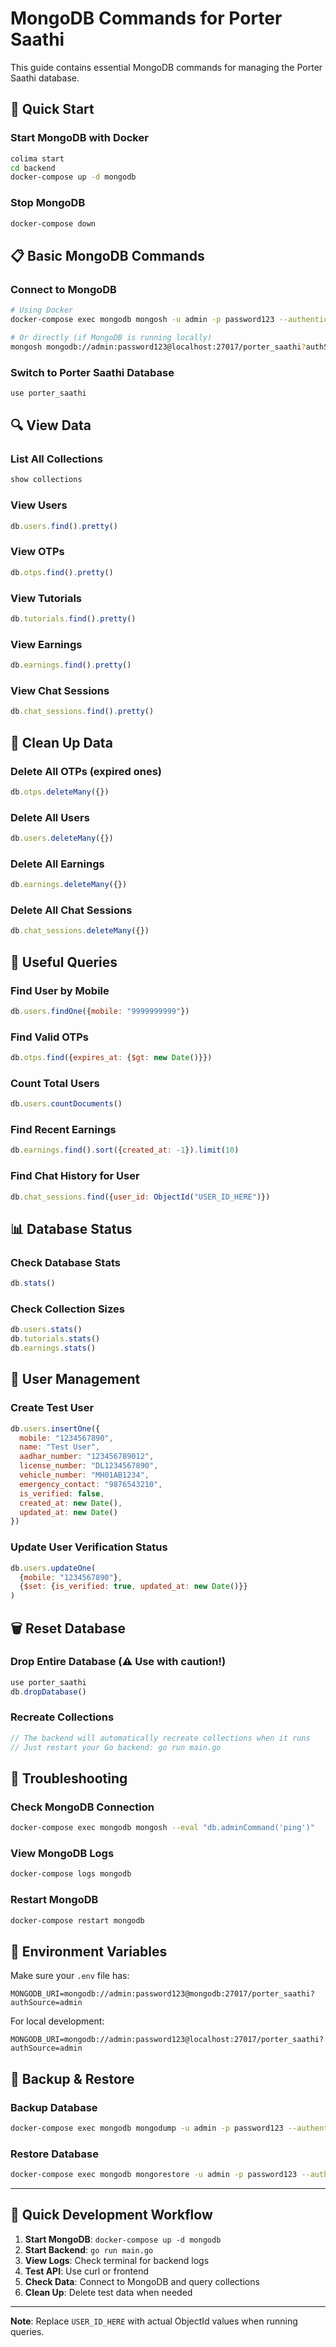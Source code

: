 # MongoDB Commands for Porter Saathi

This guide contains essential MongoDB commands for managing the Porter Saathi database.

## 🚀 Quick Start

### Start MongoDB with Docker
```bash
colima start
cd backend
docker-compose up -d mongodb
```

### Stop MongoDB
```bash
docker-compose down
```

## 📋 Basic MongoDB Commands

### Connect to MongoDB
```bash
# Using Docker
docker-compose exec mongodb mongosh -u admin -p password123 --authenticationDatabase admin

# Or directly (if MongoDB is running locally)
mongosh mongodb://admin:password123@localhost:27017/porter_saathi?authSource=admin
```

### Switch to Porter Saathi Database
```javascript
use porter_saathi
```

## 🔍 View Data

### List All Collections
```javascript
show collections
```

### View Users
```javascript
db.users.find().pretty()
```

### View OTPs
```javascript
db.otps.find().pretty()
```

### View Tutorials
```javascript
db.tutorials.find().pretty()
```

### View Earnings
```javascript
db.earnings.find().pretty()
```

### View Chat Sessions
```javascript
db.chat_sessions.find().pretty()
```

## 🧹 Clean Up Data

### Delete All OTPs (expired ones)
```javascript
db.otps.deleteMany({})
```

### Delete All Users
```javascript
db.users.deleteMany({})
```

### Delete All Earnings
```javascript
db.earnings.deleteMany({})
```

### Delete All Chat Sessions
```javascript
db.chat_sessions.deleteMany({})
```

## 🔧 Useful Queries

### Find User by Mobile
```javascript
db.users.findOne({mobile: "9999999999"})
```

### Find Valid OTPs
```javascript
db.otps.find({expires_at: {$gt: new Date()}})
```

### Count Total Users
```javascript
db.users.countDocuments()
```

### Find Recent Earnings
```javascript
db.earnings.find().sort({created_at: -1}).limit(10)
```

### Find Chat History for User
```javascript
db.chat_sessions.find({user_id: ObjectId("USER_ID_HERE")})
```

## 📊 Database Status

### Check Database Stats
```javascript
db.stats()
```

### Check Collection Sizes
```javascript
db.users.stats()
db.tutorials.stats()
db.earnings.stats()
```

## 🔐 User Management

### Create Test User
```javascript
db.users.insertOne({
  mobile: "1234567890",
  name: "Test User",
  aadhar_number: "123456789012",
  license_number: "DL1234567890",
  vehicle_number: "MH01AB1234",
  emergency_contact: "9876543210",
  is_verified: false,
  created_at: new Date(),
  updated_at: new Date()
})
```

### Update User Verification Status
```javascript
db.users.updateOne(
  {mobile: "1234567890"},
  {$set: {is_verified: true, updated_at: new Date()}}
)
```

## 🗑️ Reset Database

### Drop Entire Database (⚠️ Use with caution!)
```javascript
use porter_saathi
db.dropDatabase()
```

### Recreate Collections
```javascript
// The backend will automatically recreate collections when it runs
// Just restart your Go backend: go run main.go
```

## 🐛 Troubleshooting

### Check MongoDB Connection
```bash
docker-compose exec mongodb mongosh --eval "db.adminCommand('ping')"
```

### View MongoDB Logs
```bash
docker-compose logs mongodb
```

### Restart MongoDB
```bash
docker-compose restart mongodb
```

## 📝 Environment Variables

Make sure your `.env` file has:
```env
MONGODB_URI=mongodb://admin:password123@mongodb:27017/porter_saathi?authSource=admin
```

For local development:
```env
MONGODB_URI=mongodb://admin:password123@localhost:27017/porter_saathi?authSource=admin
```

## 🔄 Backup & Restore

### Backup Database
```bash
docker-compose exec mongodb mongodump -u admin -p password123 --authenticationDatabase admin --db porter_saathi --out /backup
```

### Restore Database
```bash
docker-compose exec mongodb mongorestore -u admin -p password123 --authenticationDatabase admin --db porter_saathi /backup/porter_saathi
```

---

## 🚀 Quick Development Workflow

1. **Start MongoDB**: `docker-compose up -d mongodb`
2. **Start Backend**: `go run main.go`
3. **View Logs**: Check terminal for backend logs
4. **Test API**: Use curl or frontend
5. **Check Data**: Connect to MongoDB and query collections
6. **Clean Up**: Delete test data when needed

---

**Note**: Replace `USER_ID_HERE` with actual ObjectId values when running queries. 